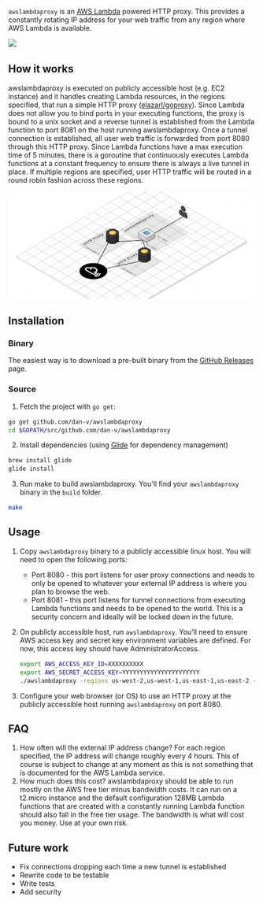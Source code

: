 `awslambdaproxy` is an [AWS Lambda](https://aws.amazon.com/lambda/) powered HTTP proxy. This provides a constantly rotating IP address for your web traffic from any region where AWS Lambda is available.

![](/images/overview.png?raw=true)

## How it works
awslambdaproxy is executed on publicly accessible host (e.g. EC2 instance) and it handles creating Lambda resources, in the regions specified, that run a simple HTTP proxy ([elazarl/goproxy](https://github.com/elazarl/goproxy)). Since Lambda does not allow you to bind ports in your executing functions, the proxy is bound to a unix socket and a reverse tunnel is established from the Lambda function to port 8081 on the host running awslambdaproxy. Once a tunnel connection is established, all user web traffic is forwarded from port 8080 through this HTTP proxy. Since Lambda functions have a max execution time of 5 minutes, there is a goroutine that continuously executes Lambda functions at a constant frequency to ensure there is always a live tunnel in place. If multiple regions are specified, user HTTP traffic will be routed in a round robin fashion across these regions.

![](/images/how-it-works.png?raw=true)

## Installation

### Binary
The easiest way is to download a pre-built binary from the [GitHub Releases](https://github.com/dan-v/awslambdaproxy/releases) page.

### Source
1. Fetch the project with `go get`:

  ```sh
  go get github.com/dan-v/awslambdaproxy
  cd $GOPATH/src/github.com/dan-v/awslambdaproxy
  ```

2. Install dependencies (using [Glide](https://github.com/Masterminds/glide) for dependency management)

  ```sh
  brew install glide
  glide install
  ```

3. Run make to build awslambdaproxy. You'll find your `awslambdaproxy` binary in the `build` folder.

  ```sh
  make
  ```

## Usage

1. Copy `awslambdaproxy` binary to a publicly accessible linux host. You will need to open the following ports:

    * Port 8080 - this port listens for user proxy connections and needs to only be opened to whatever your external IP address is where you plan to browse the web.
    * Port 8081 - this port listens for tunnel connections from executing Lambda functions and needs to be opened to the world. This is a security concern and ideally will be locked down in the future.

2. On publicly accessible host, run `awslambdaproxy`. You'll need to ensure AWS access key and secret key environment variables are defined. For now, this access key should have AdministratorAccess.

    ```sh
    export AWS_ACCESS_KEY_ID=XXXXXXXXXX
    export AWS_SECRET_ACCESS_KEY=YYYYYYYYYYYYYYYYYYYYYY
    ./awslambdaproxy -regions us-west-2,us-west-1,us-east-1,us-east-2 -frequency 10
    ```
    
3. Configure your web browser (or OS) to use an HTTP proxy at the publicly accessible host running `awslambdaproxy` on port 8080.

## FAQ
1. How often will the external IP address change? For each region specified, the IP address will change roughly every 4 hours. This of course is subject to change at any moment as this is not something that is documented for the AWS Lambda service.
2. How much does this cost? awslambdaproxy should be able to run mostly on the AWS free tier minus bandwidth costs. It can run on a t2.micro instance and the default configuration 128MB Lambda functions that are created with a constantly running Lambda function should also fall in the free tier usage. The bandwidth is what will cost you money. Use at your own risk.

## Future work
* Fix connections dropping each time a new tunnel is established
* Rewrite code to be testable
* Write tests
* Add security